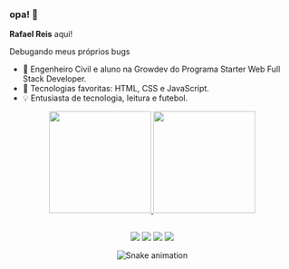 ### opa! 🤙

<p><strong>Rafael Reis</strong> aqui!</p>

<p>Debugando meus próprios bugs</p>

- 🌱 Engenheiro Civil e aluno na Growdev do Programa Starter Web Full Stack Developer. 
- 🤔 Tecnologias favoritas: HTML, CSS e JavaScript.
- 💡 Entusiasta de tecnologia, leitura e futebol.


<div align="center">
  <a href="https://github.com/rafa-reis">
  <img height="180em" src="https://github-readme-stats.vercel.app/api?username=rafa-reis&show_icons=true&theme=vue&include_all_commits=true&count_private=true"/>
  <img height="180em" src="https://github-readme-stats.vercel.app/api/top-langs/?username=rafa-reis&layout=compact&langs_count=7&theme=vue"/>
</div>
  
 ##
  
 <div align="center"> 
  <a href="http://api.whatsapp.com/send?1=pt_BR&phone=5551981293790"><img src="https://img.shields.io/badge/WhatsApp-25D366?style=for-the-badge&logo=whatsapp&logoColor=white" target="_blank"></a>
   <a href="https://t.me/rafinhajreis"><img src="https://img.shields.io/badge/Telegram-2CA5E0?style=for-the-badge&logo=telegram&logoColor=white" target="_blank"></a>
  <a href="https://www.linkedin.com/in/eng-rafaelreis/"><img src="https://img.shields.io/badge/-LinkedIn-%230077B5?style=for-the-badge&logo=linkedin&logoColor=white" target="_blank"></a>
  <a href ="mailto:eng.rafaeljreis@gmail.com"><img src="https://img.shields.io/badge/Gmail-D14836?style=for-the-badge&logo=gmail&logoColor=white" target="_blank"></a>
 
  
  ![Snake animation](https://github.com/rafa-reis/rafa-reis/blob/output/github-contribution-grid-snake.svg)
</div>
  
 ##
  

